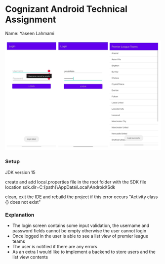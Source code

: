 # Cognizant Android Technical Assignment
Name: Yaseen Lahmami

![](demo.png)

### Setup

JDK version 15

create and add local.properties file in the root folder with the SDK file location
sdk.dir=C\:{path}\\AppData\\Local\\Android\\Sdk

clean, exit the IDE and rebuild the project if this error occurs "Activity class {} does not exist"

### Explanation

- The login screen contains some input validation, the username and password fields cannot be empty otherwise the user cannot login
- Once logged in the user is able to see a list view of premier league teams
- The user is notified if there are any errors
- As an extra I would like to implement a backend to store users and the list view contents
